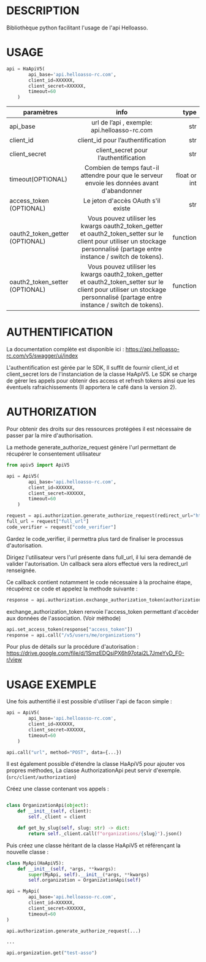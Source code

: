 # DESCRIPTION
Bibliothèque python facilitant l'usage de l'api Helloasso.


# USAGE
```python
api = HaApiV5(
        api_base='api.helloasso-rc.com',
        client_id=XXXXXX,
        client_secret=XXXXXX,
        timeout=60
    )
```
|paramètres  											|  info | type |
| ----------------------------------------------------- |:-------------:| -----:|
|	api_base											|	url de l’api , exemple: api.helloasso-rc.com	|	str	|
|	client_id											|	client_id pour l’authentification				|	str	|
|	client_secret										|	client_secret pour l’authentification			|	str	|
|	timeout(OPTIONAL)									|	Combien de temps faut-il attendre pour que le serveur envoie les données avant d'abandonner	|	float or int	|
|	access_token (OPTIONAL)								|	Le jeton d'accès OAuth s'il existe	|	str	|
|	oauth2_token_getter (OPTIONAL)	                    |	Vous pouvez utiliser les kwargs oauth2_token_getter et oauth2_token_setter sur le client pour utiliser un stockage personnalisé (partage entre instance / switch de tokens).	|	function	|
|	oauth2_token_setter (OPTIONAL)	                    |	Vous pouvez utiliser les kwargs oauth2_token_getter et oauth2_token_setter sur le client pour utiliser un stockage personnalisé (partage entre instance / switch de tokens).	|	function	|



# AUTHENTIFICATION

La documentation complète est disponible ici : https://api.helloasso-rc.com/v5/swagger/ui/index

L'authentification est gérée par le SDK, Il suffit de fournir client_id et client_secret lors de 
l'instanciation de la classe HaApiV5. Le SDK se charge de gérer les appels pour obtenir des 
access et refresh tokens ainsi que les éventuels rafraichissements (Il apportera le café dans la version 2).

# AUTHORIZATION

Pour obtenir des droits sur des ressources protégées il est nécessaire de passer par la mire d'authorisation.

La methode generate_authorize_request génère l'url permettant de récupérer le consentement utilisateur

```python
from apiv5 import ApiV5

api = ApiV5(
        api_base='api.helloasso-rc.com',
        client_id=XXXXXX,
        client_secret=XXXXXX,
        timeout=60
    )

request = api.authorization.generate_authorize_request(redirect_url="https://url.de.callback/callback", state="123")
full_url = request["full_url"]
code_verifier = request["code_verifier"]
```

Gardez le code_verifier, il permettra plus tard de finaliser le processus d'autorisation.

Dirigez l'utilisateur vers l'url présente dans full_url, il lui sera demandé de valider l'autorisation.
Un callback sera alors effectué vers la redirect_url renseignée.

Ce callback contient notamment le code nécessaire à la prochaine étape, récupérez ce code et appelez la methode suivante :

```python
response = api.authorization.exchange_authorization_token(authorization_code, "https://url.de.callback/callback", code_verifier)
```

exchange_authorization_token renvoie l'access_token permettant d'accèder aux données de l'association. (Voir méthode)

```python
api.set_access_token(response["access_token"])
response = api.call("/v5/users/me/organizations")
```

Pour plus de détails sur la procédure d'autorisation : https://drive.google.com/file/d/1SmzEDQsiPX6h97otai2L7JmeYvD_F0-r/view


# USAGE EXEMPLE

Une fois authentifié il est possible d'utiliser l'api de facon simple :

```python
api = ApiV5(
        api_base='api.helloasso-rc.com',
        client_id=XXXXXX,
        client_secret=XXXXXX,
        timeout=60
    )

api.call("url", method="POST", data={...})
```

Il est également possible d'étendre la classe HaApiV5 pour ajouter vos propres méthodes, 
La classe AuthorizationApi peut servir d'exemple. (`src/client/authorization`)

Créez une classe contenant vos appels :

```python

class OrganizationApi(object):
    def __init__(self, client):
        self._client = client

    def get_by_slug(self, slug: str) -> dict:
        return self._client.call(f"organizations/{slug}").json()
```

Puis créez une classe héritant de la classe HaApiV5 et référençant la nouvelle classe :

```python
class MyApi(HaApiV5):
    def __init__(self, *args, **kwargs):
        super(MyApi, self).__init__(*args, **kwargs)
        self.organization = OrganizationApi(self)

api = MyApi(
        api_base='api.helloasso-rc.com',
        client_id=XXXXXX,
        client_secret=XXXXXX,
        timeout=60
)

api.authorization.generate_authorize_request(...)

...

api.organization.get("test-asso")
```